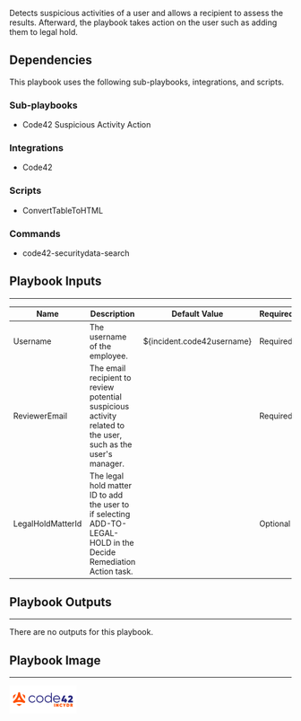Detects suspicious activities of a user and allows a recipient to assess the results. Afterward, the playbook takes action on the user such as adding them to legal hold.

## Dependencies
This playbook uses the following sub-playbooks, integrations, and scripts.

### Sub-playbooks
* Code42 Suspicious Activity Action

### Integrations
* Code42

### Scripts
* ConvertTableToHTML

### Commands
* code42-securitydata-search

## Playbook Inputs
---

| **Name** | **Description** | **Default Value** | **Required** |
| --- | --- | --- | --- |
| Username | The username of the employee. | ${incident.code42username} | Required |
| ReviewerEmail | The email recipient to review potential suspicious activity related to the user, such as the user's manager. |  | Required |
| LegalHoldMatterId | The legal hold matter ID to add the user to if selecting ADD\-TO\-LEGAL\-HOLD in the Decide Remediation Action task. |  | Optional |

## Playbook Outputs
---
There are no outputs for this playbook.

## Playbook Image
---
![Code42 Suspicious Activity Review](https://raw.githubusercontent.com/code42/content/master/Packs/Code42/Integrations/Code42/Code42_image.png)